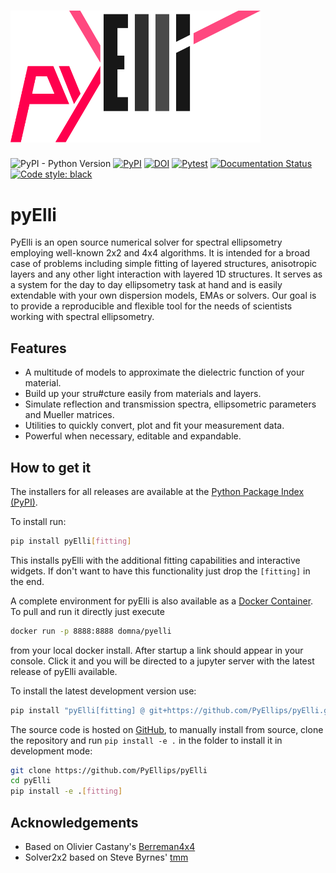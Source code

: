 # <img src="./logo/logo_light.svg" width="400">

![PyPI - Python Version](https://img.shields.io/pypi/pyversions/pyElli) [![PyPI](https://img.shields.io/pypi/v/pyElli)](https://pypi.org/project/pyElli/) [![DOI](https://zenodo.org/badge/DOI/10.5281/zenodo.5702469.svg)](https://doi.org/10.5281/zenodo.5702469) [![Pytest](https://github.com/PyEllips/pyElli/actions/workflows/pytest.yml/badge.svg)](https://github.com/PyEllips/pyElli/actions/workflows/pytest.yml) [![Documentation Status](https://readthedocs.org/projects/pyelli/badge/?version=latest)](https://pyelli.readthedocs.io/en/latest/?badge=latest) [![Code style: black](https://img.shields.io/badge/code%20style-black-000000.svg)](https://github.com/psf/black)

# pyElli

PyElli is an open source numerical solver for spectral ellipsometry employing well-known 2x2 and 4x4 algorithms.
It is intended for a broad case of problems including simple fitting of layered structures, anisotropic layers and any other light interaction with layered 1D structures.
It serves as a system for the day to day ellipsometry task at hand and is easily extendable with your own dispersion models, EMAs or solvers.
Our goal is to provide a reproducible and flexible tool for the needs
of scientists working with spectral ellipsometry.

## Features

- A multitude of models to approximate the dielectric function of your material.
- Build up your stru#cture easily from materials and layers.
- Simulate reflection and transmission spectra, ellipsometric parameters and Mueller matrices.
- Utilities to quickly convert, plot and fit your measurement data.
- Powerful when necessary, editable and expandable.

## How to get it

The installers for all releases are available at the [Python Package Index (PyPI)](https://pypi.org/project/pyElli/).

To install run:

```sh
pip install pyElli[fitting]
```

This installs pyElli with the additional fitting capabilities and interactive widgets.
If don't want to have this functionality just drop the `[fitting]` in the end.

A complete environment for pyElli is also available as a [Docker Container](https://hub.docker.com/r/domna/pyelli).
To pull and run it directly just execute

```sh
docker run -p 8888:8888 domna/pyelli
```

from your local docker install. After startup a link should
appear in your console. Click it and you will be directed
to a jupyter server with the latest release of pyElli available.

To install the latest development version use:

```sh
pip install "pyElli[fitting] @ git+https://github.com/PyEllips/pyElli.git"
```

The source code is hosted on [GitHub](https://github.com/PyEllips/pyElli), to manually install from source, clone the repository and run `pip install -e .` in
the folder to install it in development mode:

```sh
git clone https://github.com/PyEllips/pyElli
cd pyElli
pip install -e .[fitting]
```

## Acknowledgements

- Based on Olivier Castany's [Berreman4x4](https://github.com/Berreman4x4/Berreman4x4)
- Solver2x2 based on Steve Byrnes' [tmm](https://github.com/sbyrnes321/tmm)
